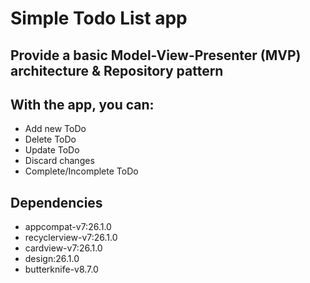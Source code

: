 # Simple Todo List app

## Provide a basic Model-View-Presenter (MVP) architecture & Repository pattern

## With the app, you can:
- Add new ToDo
- Delete ToDo
- Update ToDo
- Discard changes
- Complete/Incomplete ToDo

## Dependencies
- appcompat-v7:26.1.0
- recyclerview-v7:26.1.0
- cardview-v7:26.1.0
- design:26.1.0
- butterknife-v8.7.0
